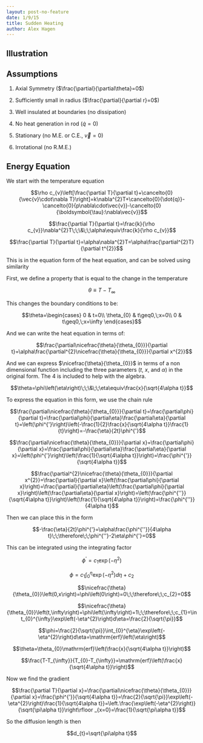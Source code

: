 ```yaml
---
layout: post-no-feature
date: 1/9/15
title: Sudden Heating
author: Alex Hagen
---
```



Illustration
------------

Assumptions
-----------

1.  Axial Symmetry ($\frac{\partial}{\partial\theta}=0$)

2.  Sufficiently small in radius ($\frac{\partial}{\partial r}=0$)

3.  Well insulated at boundaries (no dissipation)

4.  No heat generation in rod ($\dot{q}=0$)

5.  Stationary (no M.E. or C.E., $\vec{v}=0$)

6.  Irrotational (no R.M.E.)

Energy Equation
---------------

We start with the temperature equation

$$\rho c_{v}\left[\frac{\partial T}{\partial t}+\cancelto{0}{\vec{v}\cdot\nabla T}\right]=k\nabla^{2}T+\cancelto{0}{\dot{q}}-\cancelto{0}{p\nabla\cdot\vec{v}}-\cancelto{0}{\boldsymbol{\tau}:\nabla\vec{v}}$$

$$\frac{\partial T}{\partial t}=\frac{k}{\rho c_{v}}\nabla^{2}T\;\;\&\;\;\alpha\equiv\frac{k}{\rho c_{v}}$$

$$\frac{\partial T}{\partial t}=\alpha\nabla^{2}T=\alpha\frac{\partial^{2}T}{\partial t^{2}}$$

This is in the equation form of the heat equation, and can be solved
using similarity

First, we define a property that is equal to the change in the
temperature

$$\theta\equiv T-T_{\infty}$$

This changes the boundary conditions to be:

$$\theta=\begin{cases}
0 & t=0\\
\theta_{0} & t\geq0,\;x=0\\
0 & t\geq0,\;x=\infty
\end{cases}$$

And we can write the heat equation in terms of:

$$\frac{\partial\nicefrac{\theta}{\theta_{0}}}{\partial t}=\alpha\frac{\partial^{2}\nicefrac{\theta}{\theta_{0}}}{\partial x^{2}}$$

And we can express $\nicefrac{\theta}{\theta_{0}}$ in terms of a non
dimensional function including the three parameters ($t$, $x$, and
$\alpha$) in the original form. The $4$ is included to help with the
algebra.

$$\theta=\phi\left(\eta\right)\;\;\&\;\;\eta\equiv\frac{x}{\sqrt{4\alpha t}}$$

To express the equation in this form, we use the chain rule

$$\frac{\partial\nicefrac{\theta}{\theta_{0}}}{\partial t}=\frac{\partial\phi}{\partial t}=\frac{\partial\phi}{\partial\eta}\frac{\partial\eta}{\partial t}=\left(\phi^{'}\right)\left(-\frac{1}{2}\frac{x}{\sqrt{4\alpha t}}\frac{1}{t}\right)=-\frac{\eta}{2t}\phi^{'}$$

$$\frac{\partial\nicefrac{\theta}{\theta_{0}}}{\partial x}=\frac{\partial\phi}{\partial x}=\frac{\partial\phi}{\partial\eta}\frac{\partial\eta}{\partial x}=\left(\phi^{'}\right)\left(\frac{1}{\sqrt{4\alpha t}}\right)=\frac{\phi^{'}}{\sqrt{4\alpha t}}$$

$$\frac{\partial^{2}\nicefrac{\theta}{\theta_{0}}}{\partial x^{2}}=\frac{\partial}{\partial x}\left(\frac{\partial\phi}{\partial x}\right)=\frac{\partial}{\partial\eta}\left(\frac{\partial\phi}{\partial x}\right)\left(\frac{\partial\eta}{\partial x}\right)=\left(\frac{\phi^{''}}{\sqrt{4\alpha t}}\right)\left(\frac{1}{\sqrt{4\alpha t}}\right)=\frac{\phi^{''}}{4\alpha t}$$

Then we can place this in the form

$$-\frac{\eta}{2t}\phi^{'}=\alpha\frac{\phi^{''}}{4\alpha t}\;\;\therefore\;\;\phi^{''}-2\eta\phi^{'}=0$$

This can be integrated using the integrating factor

$$\phi^{'}=c_{1}\exp\left(-\eta^{2}\right)$$

$$\phi=c_{1}\int_{0}^{\eta}\exp\left(-\eta^{2}\right)d\eta+c_{2}$$

$$\nicefrac{\theta}{\theta_{0}}\left(0,x\right)=\phi\left(0\right)=0\;\;\therefore\;\;c_{2}=0$$

$$\nicefrac{\theta}{\theta_{0}}\left(t,\infty\right)=\phi\left(\infty\right)=1\;\;\therefore\;\;c_{1}=\int_{0}^{\infty}\exp\left(-\eta^{2}\right)d\eta=\frac{2}{\sqrt{\pi}}$$

$$\phi=\frac{2}{\sqrt{\pi}}\int_{0}^{\eta}\exp\left(-\eta^{2}\right)d\eta=\mathrm{erf}\left(\eta\right)$$

$$\theta=\theta_{0}\mathrm{erf}\left(\frac{x}{\sqrt{4\alpha t}}\right)$$

$$\frac{T-T_{\infty}}{T_{0}-T_{\infty}}=\mathrm{erf}\left(\frac{x}{\sqrt{4\alpha t}}\right)$$

Now we find the gradient

$$\frac{\partial T}{\partial x}=\frac{\partial\nicefrac{\theta}{\theta_{0}}}{\partial x}=\frac{\phi^{'}}{\sqrt{4\alpha t}}=\frac{2}{\sqrt{\pi}}\exp\left(-\eta^{2}\right)\frac{1}{\sqrt{4\alpha t}}=\left.\frac{\exp\left(-\eta^{2}\right)}{\sqrt{\pi\alpha t}}\right\rfloor _{x=0}=\frac{1}{\sqrt{\pi\alpha t}}$$

So the diffusion length is then

$$d_{t}=\sqrt{\pi\alpha t}$$
